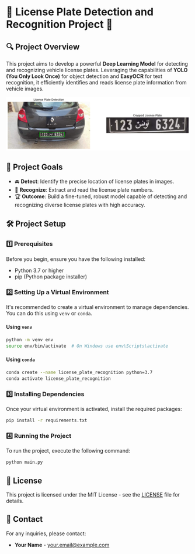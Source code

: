 # 🚗 License Plate Detection and Recognition Project 🧬

## 🔍 Project Overview
This project aims to develop a powerful **Deep Learning Model** for detecting and recognizing vehicle license plates. Leveraging the capabilities of **YOLO (You Only Look Once)** for object detection and **EasyOCR** for text recognition, it efficiently identifies and reads license plate information from vehicle images.

![Number Plate Detection](out-put/output-4.png "Data Collection Process")

## 🎯 Project Goals
- 🚘 **Detect**: Identify the precise location of license plates in images.
- 🔢 **Recognize**: Extract and read the license plate numbers.
- 🏆 **Outcome**: Build a fine-tuned, robust model capable of detecting and recognizing diverse license plates with high accuracy.

## 🛠️ Project Setup

### 1️⃣ Prerequisites
Before you begin, ensure you have the following installed:
- Python 3.7 or higher
- pip (Python package installer)

### 2️⃣ Setting Up a Virtual Environment
It's recommended to create a virtual environment to manage dependencies. You can do this using `venv` or `conda`.

#### Using `venv`
```bash
python -m venv env
source env/bin/activate  # On Windows use env\Scripts\activate
```

#### Using `conda`
```bash
conda create --name license_plate_recognition python=3.7
conda activate license_plate_recognition
```

### 3️⃣ Installing Dependencies
Once your virtual environment is activated, install the required packages:

```bash
pip install -r requirements.txt
```

### 4️⃣ Running the Project
To run the project, execute the following command:
```bash
python main.py
```

## 📄 License
This project is licensed under the MIT License - see the [LICENSE](LICENSE) file for details.


## 📱 Contact
For any inquiries, please contact:
- **Your Name** - [your.email@example.com](mailto:your.email@example.com)

